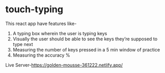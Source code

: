 # touch-typing
This react app have features like-
1) A typing box wherein the user is typing keys
2) Visually the user should be able to see the keys they’re supposed to type next
3) Measuring the number of keys pressed in a 5 min window of practice
4) Measuring the accuracy %

Live Server-https://golden-mousse-361222.netlify.app/
